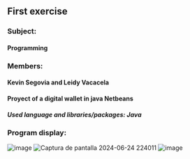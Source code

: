 ## First exercise
### Subject:
#### Programming
### Members:
#### Kevin Segovia and Leidy Vacacela
#### Proyect of a digital wallet in java Netbeans

##### Used language and libraries/packages: Java
### Program display:
![image](https://github.com/leidyva/Proyecto-wallet-digital/assets/169928799/f8799bf4-55d5-4f4b-bfbe-ca8a78131e61)
![Captura de pantalla 2024-06-24 224011](https://github.com/leidyva/Proyecto-wallet-digital/assets/169928799/df24bb06-5c3c-4d97-ab94-92cab322d1b6)
![image](https://github.com/leidyva/Proyecto-wallet-digital/assets/169928799/872e3560-c9fd-4c66-a50b-65d8e2934b9a)

